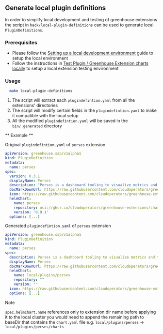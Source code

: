 ## Generate local plugin definitions

In order to simplify local development and testing of greenhouse extensions the script in `hack/local-plugin-definitions` 
can be used to generate local `PluginDefinitions`. 

### Prerequisites

- Please follow the [Setting up a local development environment](https://cloudoperators.github.io/greenhouse/docs/contribute/local-dev/) guide to setup the local environment
- Follow the instructions in [Test Plugin / Greenhouse Extension charts locally](https://cloudoperators.github.io/greenhouse/docs/contribute/local-dev/#test-plugin--greenhouse-extension-charts-locally) to setup a local extension testing environment

### Usage

```bash
  make local-plugin-definitions
```

1. The script will extract each `plugindefintion.yaml` from all the extensions' directories
2. The script will modify certain fields in the `plugindefintion.yaml` to make it compatible with the local setup
3. All the modified `plugindefintion.yaml` will be saved in the `bin/.generated` directory

** Example **

Original `plugindefintion.yaml` of `perses` extension

```yaml
apiVersion: greenhouse.sap/v1alpha1
kind: PluginDefinition
metadata:
  name: perses
spec:
  version: 0.3.1
  displayName: Perses
  description: "Perses is a dashboard tooling to visualize metrics and traces produced by observability tools such as Prometheus/Thanos/Jaeger"
  docMarkDownUrl: https://raw.githubusercontent.com/cloudoperators/greenhouse-extensions/main/perses/README.md
  icon: https://raw.githubusercontent.com/cloudoperators/greenhouse-extensions/main/perses/logo.png
  helmChart:
    name: perses
    repository: oci://ghcr.io/cloudoperators/greenhouse-extensions/charts
    version: '0.9.1'
  options: [...]
```

Generated `plugindefintion.yaml` of `perses` extension

```yaml
apiVersion: greenhouse.sap/v1alpha1
kind: PluginDefinition
metadata:
  name: perses
spec:
  description: Perses is a dashboard tooling to visualize metrics and traces produced by observability tools such as Prometheus/Thanos/Jaeger
  displayName: Perses
  docMarkDownUrl: https://raw.githubusercontent.com/cloudoperators/greenhouse-extensions/main/perses/README.md
  helmChart:
    name: local/plugins/perses
    repository: ""
    version: ""
  icon: https://raw.githubusercontent.com/cloudoperators/greenhouse-extensions/main/perses/logo.png
  options: [...]
```

> [!NOTE]
> `spec.helmChart.name` references only to extension dir name
> before applying it to the local cluster you would need to append the remaining path to baseDir that contains the `Chart.yaml` file
> e.g. `local/plugins/perses` -> `local/plugins/perses/charts`


